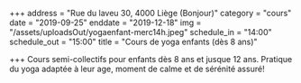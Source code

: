 +++
address = "Rue du laveu 30, 4000 Liège (Bonjour)"
category = "cours"
date = "2019-09-25"
enddate = "2019-12-18"
img = "/assets/uploadsOut/yogaenfant-merc14h.jpeg"
schedule_in = "14:00"
schedule_out = "15:00"
title = "Cours de yoga enfants (dès 8 ans)"

+++
Cours semi-collectifs pour enfants dès 8 ans et jusque 12 ans. Pratique du yoga adaptée à leur age, moment de calme et de sérénité assuré!